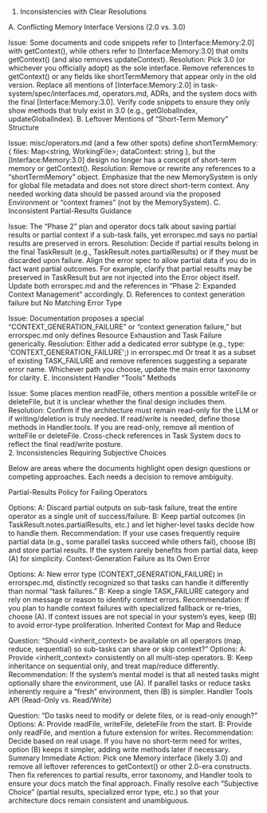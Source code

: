 1. Inconsistencies with Clear Resolutions

A. Conflicting Memory Interface Versions (2.0 vs. 3.0)

Issue: Some documents and code snippets refer to [Interface:Memory:2.0] with getContext(), while others refer to [Interface:Memory:3.0] that omits getContext() (and also removes updateContext).
Resolution:
Pick 3.0 (or whichever you officially adopt) as the sole interface.
Remove references to getContext() or any fields like shortTermMemory that appear only in the old version.
Replace all mentions of [Interface:Memory:2.0] in task-system/spec/interfaces.md, operators.md, ADRs, and the system docs with the final [Interface:Memory:3.0].
Verify code snippets to ensure they only show methods that truly exist in 3.0 (e.g., getGlobalIndex, updateGlobalIndex).
B. Leftover Mentions of “Short-Term Memory” Structure

Issue: misc/operators.md (and a few other spots) define shortTermMemory: { files: Map<string, WorkingFile>; dataContext: string }, but the [Interface:Memory:3.0] design no longer has a concept of short-term memory or getContext().
Resolution:
Remove or rewrite any references to a “shortTermMemory” object.
Emphasize that the new MemorySystem is only for global file metadata and does not store direct short-term context.
Any needed working data should be passed around via the proposed Environment or “context frames” (not by the MemorySystem).
C. Inconsistent Partial-Results Guidance

Issue: The “Phase 2” plan and operator docs talk about saving partial results or partial context if a sub-task fails, yet errorspec.md says no partial results are preserved in errors.
Resolution:
Decide if partial results belong in the final TaskResult (e.g., TaskResult.notes.partialResults) or if they must be discarded upon failure.
Align the error spec to allow partial data if you do in fact want partial outcomes. For example, clarify that partial results may be preserved in TaskResult but are not injected into the Error object itself.
Update both errorspec.md and the references in “Phase 2: Expanded Context Management” accordingly.
D. References to context generation failure but No Matching Error Type

Issue: Documentation proposes a special “CONTEXT_GENERATION_FAILURE” or “context generation failure,” but errorspec.md only defines Resource Exhaustion and Task Failure generically.
Resolution:
Either add a dedicated error subtype (e.g., type: 'CONTEXT_GENERATION_FAILURE';) in errorspec.md
Or treat it as a subset of existing TASK_FAILURE and remove references suggesting a separate error name.
Whichever path you choose, update the main error taxonomy for clarity.
E. Inconsistent Handler “Tools” Methods

Issue: Some places mention readFile, others mention a possible writeFile or deleteFile, but it is unclear whether the final design includes them.
Resolution:
Confirm if the architecture must remain read-only for the LLM or if writing/deletion is truly needed.
If read/write is needed, define those methods in Handler.tools. If you are read-only, remove all mention of writeFile or deleteFile.
Cross-check references in Task System docs to reflect the final read/write posture.
<br/>
2. Inconsistencies Requiring Subjective Choices

Below are areas where the documents highlight open design questions or competing approaches. Each needs a decision to remove ambiguity.

Partial-Results Policy for Failing Operators

Options:
A: Discard partial outputs on sub-task failure, treat the entire operator as a single unit of success/failure.
B: Keep partial outcomes (in TaskResult.notes.partialResults, etc.) and let higher-level tasks decide how to handle them.
Recommendation: If your use cases frequently require partial data (e.g., some parallel tasks succeed while others fail), choose (B) and store partial results. If the system rarely benefits from partial data, keep (A) for simplicity.
Context-Generation Failure as Its Own Error

Options:
A: New error type (CONTEXT_GENERATION_FAILURE) in errorspec.md, distinctly recognized so that tasks can handle it differently than normal “task failures.”
B: Keep a single TASK_FAILURE category and rely on message or reason to identify context errors.
Recommendation: If you plan to handle context failures with specialized fallback or re-tries, choose (A). If context issues are not special in your system’s eyes, keep (B) to avoid error-type proliferation.
Inherited Context for Map and Reduce

Question: “Should <inherit_context> be available on all operators (map, reduce, sequential) so sub-tasks can share or skip context?”
Options:
A: Provide <inherit_context> consistently on all multi-step operators.
B: Keep inheritance on sequential only, and treat map/reduce differently.
Recommendation: If the system’s mental model is that all nested tasks might optionally share the environment, use (A). If parallel tasks or reduce tasks inherently require a “fresh” environment, then (B) is simpler.
Handler Tools API (Read-Only vs. Read/Write)

Question: “Do tasks need to modify or delete files, or is read-only enough?”
Options:
A: Provide readFile, writeFile, deleteFile from the start.
B: Provide only readFile, and mention a future extension for writes.
Recommendation: Decide based on real usage. If you have no short-term need for writes, option (B) keeps it simpler, adding write methods later if necessary.
<br/>
Summary
Immediate Action: Pick one Memory interface (likely 3.0) and remove all leftover references to getContext() or other 2.0-era constructs.
Then fix references to partial results, error taxonomy, and Handler tools to ensure your docs match the final approach.
Finally resolve each “Subjective Choice” (partial results, specialized error type, etc.) so that your architecture docs remain consistent and unambiguous.
